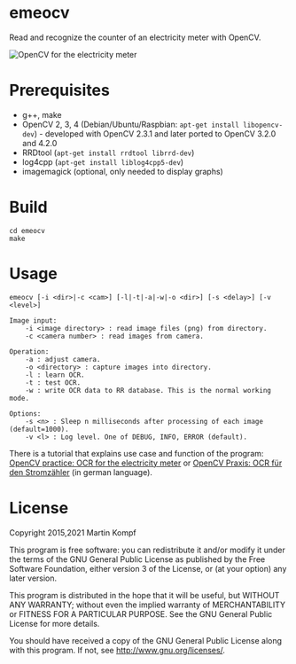 emeocv
======

Read and recognize the counter of an electricity meter with OpenCV.

![OpenCV for the electricity meter](http://www.kompf.de/cplus/images/emeocv_m.png)


Prerequisites
=============

* g++, make
* OpenCV 2, 3, 4 (Debian/Ubuntu/Raspbian: `apt-get install libopencv-dev`) - developed with OpenCV 2.3.1 and later ported to OpenCV 3.2.0 and 4.2.0
* RRDtool (`apt-get install rrdtool librrd-dev`)
* log4cpp (`apt-get install liblog4cpp5-dev`)
* imagemagick (optional, only needed to display graphs)

Build
=====

    cd emeocv
    make

Usage
=====

    emeocv [-i <dir>|-c <cam>] [-l|-t|-a|-w|-o <dir>] [-s <delay>] [-v <level>]

    Image input:
        -i <image directory> : read image files (png) from directory.
        -c <camera number> : read images from camera.

    Operation:
        -a : adjust camera.
        -o <directory> : capture images into directory.
        -l : learn OCR.
        -t : test OCR.
        -w : write OCR data to RR database. This is the normal working mode.

    Options:
        -s <n> : Sleep n milliseconds after processing of each image (default=1000).
        -v <l> : Log level. One of DEBUG, INFO, ERROR (default).


There is a tutorial that explains use case and function of the program:
[OpenCV practice: OCR for the electricity meter](https://en.kompf.de/cplus/emeocv.html) or
[OpenCV Praxis: OCR für den Stromzähler](https://www.kompf.de/cplus/emeocv.html) (in german language).

License
=======

Copyright 2015,2021 Martin Kompf

This program is free software: you can redistribute it and/or modify
it under the terms of the GNU General Public License as published by
the Free Software Foundation, either version 3 of the License, or
(at your option) any later version.

This program is distributed in the hope that it will be useful,
but WITHOUT ANY WARRANTY; without even the implied warranty of
MERCHANTABILITY or FITNESS FOR A PARTICULAR PURPOSE.  See the
GNU General Public License for more details.

You should have received a copy of the GNU General Public License
along with this program.  If not, see <http://www.gnu.org/licenses/>.
